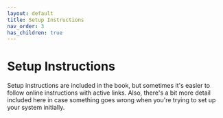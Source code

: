 ```yaml
---
layout: default
title: Setup Instructions
nav_order: 3
has_children: true
---
```


# Setup Instructions

Setup instructions are included in the book, but sometimes it's easier to follow online instructions with active links. Also, there's a bit more detail included here in case something goes wrong when you're trying to set up your system initially.